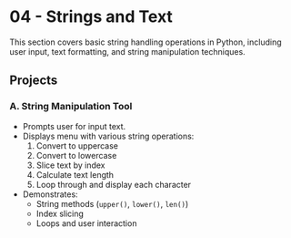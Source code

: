 # 04 - Strings and Text

This section covers basic string handling operations in Python, including user input, text formatting, and string manipulation techniques.

## Projects

### A. String Manipulation Tool
- Prompts user for input text.  
- Displays menu with various string operations:
  1. Convert to uppercase  
  2. Convert to lowercase  
  3. Slice text by index  
  4. Calculate text length  
  5. Loop through and display each character  
- Demonstrates:
  - String methods (`upper()`, `lower()`, `len()`)
  - Index slicing
  - Loops and user interaction
